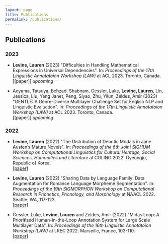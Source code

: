 ```yaml
---
layout: page
title: Publications
permalink: /publications/
---
```


## Publications

### 2023

- **Levine, Lauren** (2023) "Difficulties in Handling Mathematical Expressions in Universal Dependencies". In: _Proceedings of the 17th Linguistic Annotatoion Workshop (LAW)_ at ACL 2023. Toronto, Canada. \
[[paper]] _upcoming_

- Aoyama, Tatsuya, Behzad, Shabnam, Gessler, Luke, **Levine, Lauren**, Lin, Jessica, Liu, Yang Janet, Peng, Siyao, Zhu, Yilun, Zeldes, Amir (2023) "GENTLE: A Genre-Diverse Multilayer Challenge Set for English NLP and Linguistic Evaluation". In: _Proceedings of the 17th Linguistic Annotatoion Workshop (LAW)_ at ACL 2023. Toronto, Canada. \
[[paper]] _upcoming_

### 2022

- **Levine, Lauren** (2022) "The Distribution of Deontic Modals in Jane Austen’s Mature Novels". In: _Proceedings of the 6th Joint SIGHUM Workshop on Computational Linguistics for Cultural Heritage, Social Sciences, Humanities and Literature_ at COLING 2022. Gyeongju, Republic of Korea. \
[[paper]](https://aclanthology.org/2022.latechclfl-1.9/)

- **Levine, Lauren** (2022) "Sharing Data by Language Family: Data Augmentation for Romance Language Morpheme Segmentation". In: _Proceedings of the 19th SIGMORPHON Workshop on Computational Research in Phonetics, Phonology, and Morphology_ at NAACL 2022. Seattle, WA, 117-123. \
[[paper]](https://aclanthology.org/2022.sigmorphon-1.12/)

- Gessler, Luke, **Levine, Lauren** and Zeldes, Amir (2022) "Midas Loop: A Prioritized Human-in-the-Loop Annotation System for Large Scale Multilayer Data". In: _Proceedings of the 16th Linguistic Annotatoion Workshop (LAW)_ at LREC 2022. Marseille, France, 103-110. \
[[paper]](https://aclanthology.org/2022.law-1.13/)
